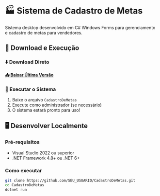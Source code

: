 # 🏭 Sistema de Cadastro de Metas

Sistema desktop desenvolvido em C# Windows Forms para gerenciamento e cadastro de metas para vendedores.

## 🚀 Download e Execução

### ⬇️ Download Direto
**[📥 Baixar Última Versão](https://github.com/larissasilva04/CadastroDeMetas.git)**

### 🔧 Executar o Sistema
1. Baixe o arquivo `CadastroDeMetas`
2. Execute como administrador (se necessário)
3. O sistema estará pronto para uso!

## 🖥️ Desenvolver Localmente

### Pré-requisitos
- Visual Studio 2022 ou superior
- .NET Framework 4.8+ ou .NET 6+

### Como executar
```bash
git clone https://github.com/SEU_USUARIO/CadastroDeMetas.git
cd CadastroDeMetas
dotnet run
